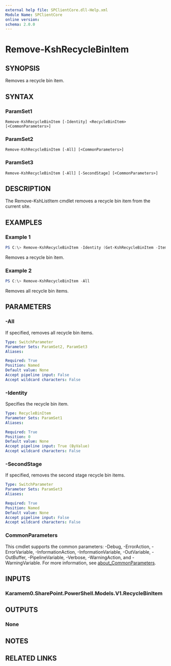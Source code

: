 ```yaml
---
external help file: SPClientCore.dll-Help.xml
Module Name: SPClientCore
online version:
schema: 2.0.0
---
```


# Remove-KshRecycleBinItem

## SYNOPSIS
Removes a recycle bin item.

## SYNTAX

### ParamSet1
```
Remove-KshRecycleBinItem [-Identity] <RecycleBinItem> [<CommonParameters>]
```

### ParamSet2
```
Remove-KshRecycleBinItem [-All] [<CommonParameters>]
```

### ParamSet3
```
Remove-KshRecycleBinItem [-All] [-SecondStage] [<CommonParameters>]
```

## DESCRIPTION
The Remove-KshListItem cmdlet removes a recycle bin item from the current site.

## EXAMPLES

### Example 1
```powershell
PS C:\> Remove-KshRecycleBinItem -Identity (Get-KshRecycleBinItem -ItemId '77566246-6e0d-4bc7-8360-689b8743265f')
```

Removes a recycle bin item.

### Example 2
```powershell
PS C:\> Remove-KshRecycleBinItem -All
```

Removes all recycle bin items.

## PARAMETERS

### -All
If specified, removes all recycle bin items.

```yaml
Type: SwitchParameter
Parameter Sets: ParamSet2, ParamSet3
Aliases:

Required: True
Position: Named
Default value: None
Accept pipeline input: False
Accept wildcard characters: False
```

### -Identity
Specifies the recycle bin item.

```yaml
Type: RecycleBinItem
Parameter Sets: ParamSet1
Aliases:

Required: True
Position: 0
Default value: None
Accept pipeline input: True (ByValue)
Accept wildcard characters: False
```

### -SecondStage
If specified, removes the second stage recycle bin items.

```yaml
Type: SwitchParameter
Parameter Sets: ParamSet3
Aliases:

Required: True
Position: Named
Default value: None
Accept pipeline input: False
Accept wildcard characters: False
```

### CommonParameters
This cmdlet supports the common parameters: -Debug, -ErrorAction, -ErrorVariable, -InformationAction, -InformationVariable, -OutVariable, -OutBuffer, -PipelineVariable, -Verbose, -WarningAction, and -WarningVariable. For more information, see [about_CommonParameters](http://go.microsoft.com/fwlink/?LinkID=113216).

## INPUTS

### Karamem0.SharePoint.PowerShell.Models.V1.RecycleBinItem

## OUTPUTS

### None

## NOTES

## RELATED LINKS
